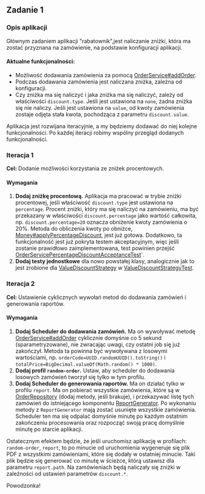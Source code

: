## Zadanie 1

### Opis aplikacji
Głównym zadaniem aplikacji "rabatownik",jest naliczanie zniżki, która ma zostać przyznana na zamówienie, na podstawie konfiguracji aplikacji.

#### Aktualne funkcjonalności:
- Możliwość dodawania zamówienia za pomocą [OrderService#addOrder](./src/main/java/com/rabatownik/order/OrderService.java).
- Podczas dodawania zamówienia jest naliczana zniżka, zależna od konfiguracji.
- Czy zniżka ma się naliczyć i jaka zniżka ma się naliczyć, zależy od właściwości `discount.type`. Jeśli jest ustawiona na `none`, żadna zniżka się nie naliczy. Jeśli jest ustawiona na `value`, od kwoty zamówienia zostaje odjęta stała kwota, pochodząca z parametru `discount.value`.

Aplikacja jest rozwijana iteracyjnie, a my będziemy dodawać do niej kolejne funkcjonalności. Po każdej iteracji robimy wspólny przegląd dodanych funkcjonalności.

### Iteracja 1
**Cel:** Dodanie możliwości korzystania ze zniżek procentowych.

#### Wymagania
1. **Dodaj zniżkę procentową.** Aplikacja ma pracować w trybie zniżki procentowej, jeśli właściwość `discount.type` jest ustawiona na `percentage`. Procent zniżki, który ma się naliczyć na zamówieniu, ma być przekazany w właściwości `discount.percentage` jako wartość całkowita, np. `discount.percentage=20` oznacza obniżenie kwoty zamówienia o 20%.
   Metoda do obliczenia kwoty po obniżce, [Money#applyPercentageDiscount](./src/main/java/com/rabatownik/Money.java), jest już gotowa. Dodatkowo, ta funkcjonalność jest już pokryta testem akceptacyjnym, więc jeśli zostanie prawidłowo zaimplementowana, test powinien przejść [OrderServicePercentageDiscountAcceptanceTest](./src/test/java/com/rabatownik/order/OrderServicePercentageDiscountAcceptanceTest.java)`.
2. **Dodaj testy jednostkowe** dla nowo powstałej klasy, analogicznie jak to jest zrobione dla [ValueDiscountStrategy](./src/main/java/com/rabatownik/discount/ValueDiscountStrategy.java) w 
[ValueDiscountStrategyTest](./src/test/java/com/rabatownik/discount/ValueDiscountStrategyTest.java).

### Iteracja 2
**Cel:** Ustawienie cyklicznych wywołań metod do dodawania zamówień i generowania raportów.

#### Wymagania
1. **Dodaj Scheduler do dodawania zamówień.** Ma on wywoływać metodę [OrderService#addOrder](./src/main/java/com/rabatownik/order/OrderService.java) cyklicznie domyśnie co 5 sekund (sparametryzowane), nie zwracając uwagi, czy ostatni job się już zakończył.
   Metoda ta powinna być wywoływana z losowymi wartościami, np. `orderCode=UUID.randomUUID().toString()` i `totalPrice=BigDecimal.valueOf(Math.random() * 1000)`.
2. **Dodaj profil `random-order`.** Ustaw, aby scheduler do dodawania losowych zamówień tworzył się tylko w tym profilu.
3. **Dodaj Scheduler do generowania raportów.** Ma on działać tylko w profilu `report`. Ma on pobierać wszystkie zamówienia, które są w [OrderRepository](./src/main/java/com/rabatownik/order/OrderRepository.java) (dodaj metody, jeśli brakuje), i przekazywać listę tych zamówień do istniejącego komponentu [ReportGenerator](./src/main/java/com/rabatownik/report/ReportGenerator.java).
   Po wykonaniu metody z `ReportGenerator` mają zostać usunięte wszystkie zamówienia. Scheduler ten ma się odpalać domyśnie minutę po każdym ostatnim zakończeniu procesowania oraz rozpocząć swoją pracę domyślnie minutę po starcie aplikacji.

Ostatecznym efektem będzie, że jeśli uruchomisz aplikację w profilach: `random-order`, `report`,
to po minucie od uruchomienia wygeneruje się plik PDF z wszystkimi zamówieniami, które się dodały w ostatniej minucie.
Taki plik będzie się generować co minutę w ścieżce, którą ustawisz dla parametru `report.path`.
Na zamówieniach będą naliczały się zniżki w zależności od ustawień parametrów `discount.*`.

Powodzonka!